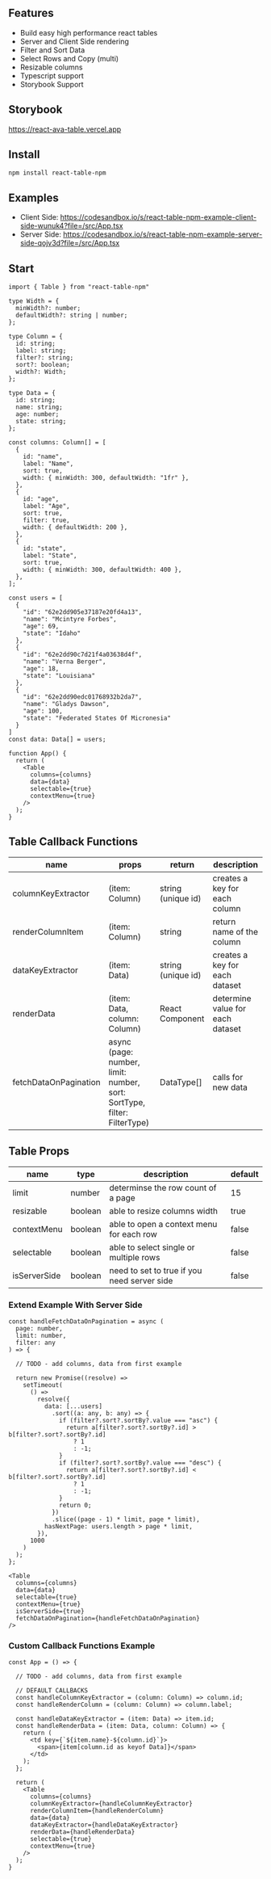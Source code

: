 ## Features

- Build easy high performance react tables
- Server and Client Side rendering
- Filter and Sort Data
- Select Rows and Copy (multi)
- Resizable columns
- Typescript support
- Storybook Support

## Storybook

https://react-ava-table.vercel.app

## Install

```
npm install react-table-npm
```

## Examples

- Client Side: https://codesandbox.io/s/react-table-npm-example-client-side-wunuk4?file=/src/App.tsx
- Server Side: https://codesandbox.io/s/react-table-npm-example-server-side-qojv3d?file=/src/App.tsx

## Start

```
import { Table } from "react-table-npm"

type Width = {
  minWidth?: number;
  defaultWidth?: string | number;
};

type Column = {
  id: string;
  label: string;
  filter?: string;
  sort?: boolean;
  width?: Width;
};

type Data = {
  id: string;
  name: string;
  age: number;
  state: string;
};

const columns: Column[] = [
  {
    id: "name",
    label: "Name",
    sort: true,
    width: { minWidth: 300, defaultWidth: "1fr" },
  },
  {
    id: "age",
    label: "Age",
    sort: true,
    filter: true,
    width: { defaultWidth: 200 },
  },
  {
    id: "state",
    label: "State",
    sort: true,
    width: { minWidth: 300, defaultWidth: 400 },
  },
];

const users = [
  {
    "id": "62e2dd905e37187e20fd4a13",
    "name": "Mcintyre Forbes",
    "age": 69,
    "state": "Idaho"
  },
  {
    "id": "62e2dd90c7d21f4a03638d4f",
    "name": "Verna Berger",
    "age": 18,
    "state": "Louisiana"
  },
  {
    "id": "62e2dd90edc01768932b2da7",
    "name": "Gladys Dawson",
    "age": 100,
    "state": "Federated States Of Micronesia"
  }
]
const data: Data[] = users;

function App() {
  return (
    <Table
      columns={columns}
      data={data}
      selectable={true}
      contextMenu={true}
    />
  );
}
```

## Table Callback Functions

| name                  | props                                                                   | return             | description                      |
| --------------------- | ----------------------------------------------------------------------- | ------------------ | -------------------------------- |
| columnKeyExtractor    | (item: Column)                                                          | string (unique id) | creates a key for each column    |
| renderColumnItem      | (item: Column)                                                          | string             | return name of the column        |
| dataKeyExtractor      | (item: Data)                                                            | string (unique id) | creates a key for each dataset   |
| renderData            | (item: Data, column: Column)                                            | React Component    | determine value for each dataset |
| fetchDataOnPagination | async (page: number, limit: number, sort: SortType, filter: FilterType) | DataType[]         | calls for new data               |

## Table Props

| name         | type    | description                                 | default |
| ------------ | ------- | ------------------------------------------- | ------- |
| limit        | number  | determinse the row count of a page          | 15      |
| resizable    | boolean | able to resize columns width                | true    |
| contextMenu  | boolean | able to open a context menu for each row    | false   |
| selectable   | boolean | able to select single or multiple rows      | false   |
| isServerSide | boolean | need to set to true if you need server side | false   |

### Extend Example With Server Side

```
const handleFetchDataOnPagination = async (
  page: number,
  limit: number,
  filter: any
) => {

  // TODO - add columns, data from first example

  return new Promise((resolve) =>
    setTimeout(
      () =>
        resolve({
          data: [...users]
            .sort((a: any, b: any) => {
              if (filter?.sort?.sortBy?.value === "asc") {
                return a[filter?.sort?.sortBy?.id] > b[filter?.sort?.sortBy?.id]
                  ? 1
                  : -1;
              }
              if (filter?.sort?.sortBy?.value === "desc") {
                return a[filter?.sort?.sortBy?.id] < b[filter?.sort?.sortBy?.id]
                  ? 1
                  : -1;
              }
              return 0;
            })
            .slice((page - 1) * limit, page * limit),
          hasNextPage: users.length > page * limit,
        }),
      1000
    )
  );
};

<Table
  columns={columns}
  data={data}
  selectable={true}
  contextMenu={true}
  isServerSide={true}
  fetchDataOnPagination={handleFetchDataOnPagination}
/>
```

### Custom Callback Functions Example

```
const App = () => {

  // TODO - add columns, data from first example

  // DEFAULT CALLBACKS
  const handleColumnKeyExtractor = (column: Column) => column.id;
  const handleRenderColumn = (column: Column) => column.label;

  const handleDataKeyExtractor = (item: Data) => item.id;
  const handleRenderData = (item: Data, column: Column) => {
    return (
      <td key={`${item.name}-${column.id}`}>
        <span>{item[column.id as keyof Data]}</span>
      </td>
    );
  };

  return (
    <Table
      columns={columns}
      columnKeyExtractor={handleColumnKeyExtractor}
      renderColumnItem={handleRenderColumn}
      data={data}
      dataKeyExtractor={handleDataKeyExtractor}
      renderData={handleRenderData}
      selectable={true}
      contextMenu={true}
    />
  );
}
```
